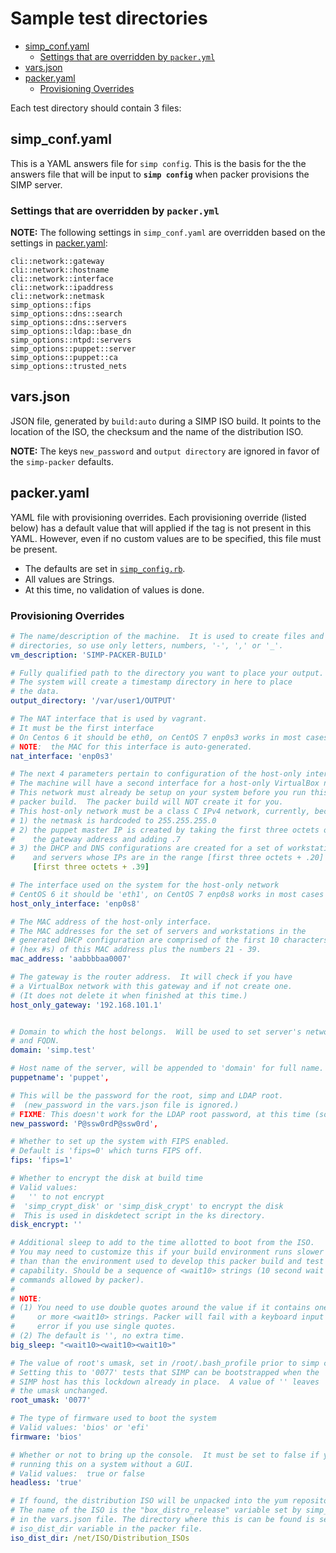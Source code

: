 # Sample test directories

<!-- vim-markdown-toc GFM -->

* [simp_conf.yaml](#simp_confyaml)
  * [Settings that are overridden by `packer.yml`](#settings-that-are-overridden-by-packeryml)
* [vars.json](#varsjson)
* [packer.yaml](#packeryaml)
  * [Provisioning Overrides](#provisioning-overrides)

<!-- vim-markdown-toc -->

Each test directory should contain 3 files:

## simp_conf.yaml

This is a YAML answers file for `simp config`.  This is the basis for the
the answers file that will be input to **`simp config`**  when packer
provisions the SIMP server.


### Settings that are overridden by `packer.yml`

**NOTE:** The following settings in `simp_conf.yaml` are overridden based on
the settings in [packer.yaml](#packer_yaml):

    cli::network::gateway
    cli::network::hostname
    cli::network::interface
    cli::network::ipaddress
    cli::network::netmask
    simp_options::fips
    simp_options::dns::search
    simp_options::dns::servers
    simp_options::ldap::base_dn
    simp_options::ntpd::servers
    simp_options::puppet::server
    simp_options::puppet::ca
    simp_options::trusted_nets


## vars.json

JSON file, generated by `build:auto` during a SIMP ISO build.  It points to the
location of the ISO, the checksum and the name of the distribution ISO.

**NOTE:** The keys `new_password` and `output directory` are ignored in
favor of the `simp-packer` defaults.


## packer.yaml

YAML file with provisioning overrides.  Each provisioning override
(listed below) has a default value that will applied if the tag is not
present in this YAML.  However, even if no custom values are to be
specified, this file must be present.

* The defaults are set in [`simp_config.rb`](../simp_config.rb).
* All values are Strings.
* At this time, no validation of values is done.

### Provisioning Overrides

```yaml
# The name/description of the machine.  It is used to create files and
# directories, so use only letters, numbers, '-', ',' or '_'.
vm_description: 'SIMP-PACKER-BUILD'

# Fully qualified path to the directory you want to place your output.
# The system will create a timestamp directory in here to place
# the data.
output_directory: '/var/user1/OUTPUT'

# The NAT interface that is used by vagrant.
# It must be the first interface
# On Centos 6 it should be eth0, on CentOS 7 enp0s3 works in most cases
# NOTE:  the MAC for this interface is auto-generated.
nat_interface: 'enp0s3'

# The next 4 parameters pertain to configuration of the host-only interface.
# The machine will have a second interface for a host-only VirtualBox network.
# This network must already be setup on your system before you run this
# packer build.  The packer build will NOT create it for you.
# This host-only network must be a class C IPv4 network, currently, because
# 1) the netmask is hardcoded to 255.255.255.0
# 2) the puppet master IP is created by taking the first three octets of
#    the gateway address and adding .7
# 3) the DHCP and DNS configurations are created for a set of workstations
#    and servers whose IPs are in the range [first three octets + .20] to
     [first three octets + .39]

# The interface used on the system for the host-only network
# CentOS 6 it should be 'eth1', on CentOS 7 enp0s8 works in most cases
host_only_interface: 'enp0s8'

# The MAC address of the host-only interface.
# The MAC addresses for the set of servers and workstations in the
# generated DHCP configuration are comprised of the first 10 characters
# (hex #s) of this MAC address plus the numbers 21 - 39.
mac_address: 'aabbbbaa0007'

# The gateway is the router address.  It will check if you have
# a VirtualBox network with this gateway and if not create one.
# (It does not delete it when finished at this time.)
host_only_gateway: '192.168.101.1'


# Domain to which the host belongs.  Will be used to set server's network domain
# and FQDN.
domain: 'simp.test'

# Host name of the server, will be appended to 'domain' for full name.
puppetname': 'puppet',

# This will be the password for the root, simp and LDAP root.
#  (new_password in the vars.json file is ignored.)
# FIXME: This doesn't work for the LDAP root password, at this time (sorry)
new_password: 'P@ssw0rdP@ssw0rd',

# Whether to set up the system with FIPS enabled.
# Default is 'fips=0' which turns FIPS off.
fips: 'fips=1'

# Whether to encrypt the disk at build time
# Valid values:
#   '' to not encrypt
#  'simp_crypt_disk' or 'simp_disk_crypt' to encrypt the disk
#  This is used in diskdetect script in the ks directory.
disk_encrypt: ''

# Additional sleep to add to the time allotted to boot from the ISO.
# You may need to customize this if your build environment runs slower
# than than the environment used to develop this packer build and test
# capability. Should be a sequence of <wait10> strings (10 second wait
# commands allowed by packer).
#
# NOTE:
# (1) You need to use double quotes around the value if it contains one
#     or more <wait10> strings. Packer will fail with a keyboard input
#     error if you use single quotes.
# (2) The default is '', no extra time.
big_sleep: "<wait10><wait10><wait10>"

# The value of root's umask, set in /root/.bash_profile prior to simp config.
# Setting this to '0077' tests that SIMP can be bootstrapped when the
# SIMP host has this lockdown already in place.  A value of '' leaves
# the umask unchanged.
root_umask: '0077'

# The type of firmware used to boot the system
# Valid values: 'bios' or 'efi'
firmware: 'bios'

# Whether or not to bring up the console.  It must be set to false if you
# running this on a system without a GUI.
# Valid values:  true or false
headless: 'true'

# If found, the distribution ISO will be unpacked into the yum repository.
# The name of the ISO is the "box_distro_release" variable set by simp_rake_helpers
# in the vars.json file. The directory where this is can be found is set by the
# iso_dist_dir variable in the packer file.
iso_dist_dir: /net/ISO/Distribution_ISOs
```

